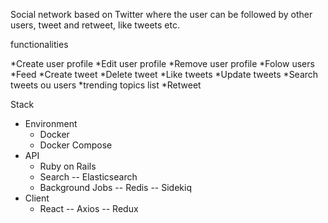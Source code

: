 Social network based on Twitter where the user can be followed by other users, tweet and retweet, like tweets etc.

functionalities

*Create user profile
*Edit user profile
*Remove user profile
*Folow users
*Feed
*Create tweet
*Delete tweet
*Like tweets
*Update tweets
*Search tweets ou users
*trending topics list
*Retweet

Stack
- Environment
	* Docker
	* Docker Compose
- API
	* Ruby on Rails
	* Search
		-- Elasticsearch
	* Background Jobs
		-- Redis
		-- Sidekiq
- Client
	* React
		-- Axios
		-- Redux
